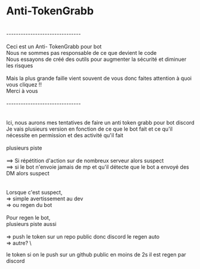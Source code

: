 # Anti-TokenGrabb

\
------------------------------- \
\
Ceci est un Anti- TokenGrabb pour bot\
Nous ne sommes pas responsable de ce que devient le code\
Nous essayons de créé des outils pour augmenter la sécurité et diminuer les risques \
\
Mais la plus grande faille vient souvent de vous donc faites attention à quoi vous cliquez !!\
Merci à vous \
\
------------------------------- \
\
\
Ici, nous aurons mes tentatives de faire un anti token grabb pour bot discord\
Je vais plusieurs version en fonction de ce que le bot fait et ce qu'il nécessite en permission et des activité qu'il fait\
\
plusieurs piste\
\
==> Si répétition d'action sur de nombreux serveur alors suspect\
==> si le bot n'envoie jamais de mp et qu'il détecte que le bot a envoyé des DM alors suspect \
\
\
Lorsque c'est suspect,\
=> simple avertissement au dev \
=> ou regen du bot \
\
Pour regen le bot,\
plusieurs piste aussi \
\
=> push le token sur un repo public donc discord le regen auto \
=> autre? \

le token si on le push sur un github public en moins de 2s il est regen par discord
